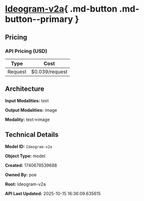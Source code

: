 # [Ideogram-v2a](https://poe.com/Ideogram-v2a){ .md-button .md-button--primary }

## Pricing

### API Pricing (USD)

| Type | Cost |
|------|------|
| Request | $0.039/request |

## Architecture

**Input Modalities:** text

**Output Modalities:** image

**Modality:** text->image


## Technical Details

**Model ID:** `Ideogram-v2a`

**Object Type:** model

**Created:** 1740678539688

**Owned By:** poe

**Root:** Ideogram-v2a

**API Last Updated:** 2025-10-15 16:36:09.635615
